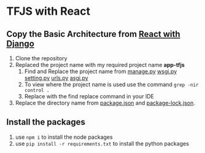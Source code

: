 
# TFJS with React   
## Copy the Basic Architecture from [React with Django](https://github.com/neoaman/React-with-Django/generate)   
1. Clone the repository   
3. Replaced the project name with my required project name __app-tfjs__   
   1. Find and Replace the project name from [manage.py](manage.py) [wsgi.py](app-tfjs/wsgi.py) [setting.py](app-tfjs/settings.py) [urls.py](app-tfjs/urls.py) [asgi.py](app-tfjs/asgi.py)   
   2. To view where the project name is used use the command `grep -nir control .`   
   3. Replace with the find replace command in your IDE   
4. Replace the directory name from [package.json](package.json) and [package-lock.json](package-lock.json).   

## Install the packages   
1. use `npm i` to install the node packages   
2. use `pip install -r requirements.txt` to install the python packages   



